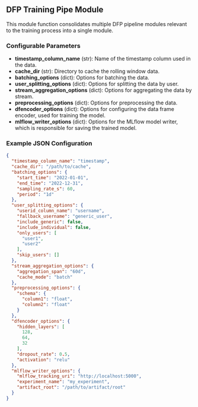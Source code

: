 ## DFP Training Pipe Module

This module function consolidates multiple DFP pipeline modules relevant to the training process into a single module.

### Configurable Parameters

- **timestamp_column_name** (str): Name of the timestamp column used in the data.
- **cache_dir** (str): Directory to cache the rolling window data.
- **batching_options** (dict): Options for batching the data.
- **user_splitting_options** (dict): Options for splitting the data by user.
- **stream_aggregation_options** (dict): Options for aggregating the data by stream.
- **preprocessing_options** (dict): Options for preprocessing the data.
- **dfencoder_options** (dict): Options for configuring the data frame encoder, used for training the model.
- **mlflow_writer_options** (dict): Options for the MLflow model writer, which is responsible for saving the trained
  model.

### Example JSON Configuration

```json
{
  "timestamp_column_name": "timestamp",
  "cache_dir": "/path/to/cache",
  "batching_options": {
    "start_time": "2022-01-01",
    "end_time": "2022-12-31",
    "sampling_rate_s": 60,
    "period": "1d"
  },
  "user_splitting_options": {
    "userid_column_name": "username",
    "fallback_username": "generic_user",
    "include_generic": false,
    "include_individual": false,
    "only_users": [
      "user1",
      "user2"
    ],
    "skip_users": []
  },
  "stream_aggregation_options": {
    "aggregation_span": "60d",
    "cache_mode": "batch"
  },
  "preprocessing_options": {
    "schema": {
      "column1": "float",
      "column2": "float"
    }
  },
  "dfencoder_options": {
    "hidden_layers": [
      128,
      64,
      32
    ],
    "dropout_rate": 0.5,
    "activation": "relu"
  },
  "mlflow_writer_options": {
    "mlflow_tracking_uri": "http://localhost:5000",
    "experiment_name": "my_experiment",
    "artifact_root": "/path/to/artifact/root"
  }
}
```